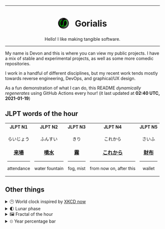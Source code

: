 ***

<h1 align="center">
<sub>
    <img src="readme/resources/avatar.png" height="36">
</sub>
&nbsp;
Gorialis
</h1>
<p align="center">
Hello! I like making tangible software.
</p>

***

My name is Devon and this is where you can view my public projects. I have a mix of stable and experimental projects, as well as some more comedic repositories.

I work in a handful of different disciplines, but my recent work tends mostly towards reverse engineering, DevOps, and graphical/UX design.

As a fun demonstration of what I can do, this README *dynamically regenerates* using GitHub Actions every hour! (it last updated at **02:40 UTC, 2021-01-19**)

<h2>JLPT words of the hour</h2>
<table>
    <tr>
        <th>JLPT N1</th>
        <th>JLPT N2</th>
        <th>JLPT N3</th>
        <th>JLPT N4</th>
        <th>JLPT N5</th>
    </tr>
    <tr>
        <td>
            <p align="center">らいじょう</p>
            <h3 align="center"><b><a href="https://jisho.org/search/%E6%9D%A5%E5%A0%B4">来場</a></b></h3>
            <hr>
            <p align="center">attendance</p>
        </td>
        <td>
            <p align="center">ふんすい</p>
            <h3 align="center"><b><a href="https://jisho.org/search/%E5%99%B4%E6%B0%B4">噴水</a></b></h3>
            <hr>
            <p align="center">water fountain</p>
        </td>
        <td>
            <p align="center">きり</p>
            <h3 align="center"><b><a href="https://jisho.org/search/%E9%9C%A7">霧</a></b></h3>
            <hr>
            <p align="center">fog,<wbr> mist</p>
        </td>
        <td>
            <p align="center">これから</p>
            <h3 align="center"><b><a href="https://jisho.org/search/%E3%81%93%E3%82%8C%E3%81%8B%E3%82%89">これから</a></b></h3>
            <hr>
            <p align="center">from now on,<wbr> after this</p>
        </td>
        <td>
            <p align="center">さいふ</p>
            <h3 align="center"><b><a href="https://jisho.org/search/%E8%B2%A1%E5%B8%83">財布</a></b></h3>
            <hr>
            <p align="center">wallet</p>
        </td>
    </tr>
</table>

<h2>Other things</h2>
<details>
<summary>🕑  World clock inspired by <a href="https://xkcd.com/now">XKCD now</a></summary>

> <img src="generated/now.png" width="512">

</details>
<details>
<summary>🌓 Lunar phase</summary>

The moon is approximately 22.03% through its phase (First Quarter).

</details>
<details>
<summary>&#x1f5bc; Fractal of the hour</summary>

> <img src="generated/fractal.png" width="512">

</details>
<details>
<summary>&#x23f2; Year percentage bar</summary>
<pre><code>2021 [▁▁▁▁▁▁▁▁▁▁▁▁▁▁▁▁▁▁▁▁] 4.96%</code></pre>
</details>
